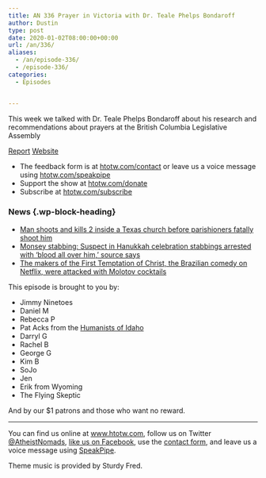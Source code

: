```yaml
---
title: AN 336 Prayer in Victoria with Dr. Teale Phelps Bondaroff
author: Dustin
type: post
date: 2020-01-02T08:00:00+00:00
url: /an/336/
aliases:
  - /an/episode-336/
  - /episode-336/
categories:
  - Episodes


---
```

<div id="buzzsprout-player-10552773"></div><script src="https://www.buzzsprout.com/1983601/10552773-336-prayer-in-victoria-with-dr-teale-phelps-bondaroff.js?container_id=buzzsprout-player-10552773&player=small" type="text/javascript" charset="utf-8"></script>

This week we talked with Dr. Teale Phelps Bondaroff about his research and recommendations about prayers at the British Columbia Legislative Assembly

[Report][1] [Website][2]

<!--more-->

  * The feedback form is at [htotw.com/contact](https://htotw.com/contact) or leave us a voice message using <a href="https://htotw.com/speakpipe" target="_blank" rel="noopener noreferrer">htotw.com/speakpipe</a>
  * Support the show at <a href="https://htotw.com/donate" target="_blank" rel="noopener noreferrer">htotw.com/donate</a>
  * Subscribe at <a href="https://htotw.com/subscribe" target="_blank" rel="noopener noreferrer">htotw.com/subscribe</a>

### News {.wp-block-heading}

  * [Man shoots and kills 2 inside a Texas church before parishioners fatally shoot him][3]
  * [Monsey stabbing: Suspect in Hanukkah celebration stabbings arrested with ‘blood all over him,’ source says][4]
  * [The makers of the First Temptation of Christ, the Brazilian comedy on Netflix, were attacked with Molotov cocktails][5]

This episode is brought to you by:

  * Jimmy Ninetoes
  * Daniel M
  * Rebecca P
  * Pat Acks from the <a href="https://www.humanistsofidaho.org" target="_blank" rel="noopener noreferrer">Humanists of Idaho</a>
  * Darryl G
  * Rachel B
  * George G
  * Kim B
  * SoJo
  * Jen
  * Erik from Wyoming
  * The Flying Skeptic

And by our $1 patrons and those who want no reward.

<hr class="wp-block-separator" />

You can find us online at <a href="https://www.htotw.com/" target="_blank" rel="noopener noreferrer">www.htotw.com</a>, follow us on Twitter <a href="https://htotw.com/twitter" target="_blank" rel="noopener noreferrer">@AtheistNomads</a>, <a href="https://htotw.com/facebook" target="_blank" rel="noopener noreferrer">like us on Facebook</a>, use the [contact form](https://htotw.com/contact), and leave us a voice message using <a href="https://htotw.com/speakpipe" target="_blank" rel="noopener noreferrer">SpeakPipe</a>.

Theme music is provided by Sturdy Fred.

 [1]: https://www.bchumanist.ca/house_of_prayers_report
 [2]: http://www.teale.ca/
 [3]: https://www.cnn.com/2019/12/29/us/church-shooting-texas/index.html
 [4]: https://www.cnn.com/2019/12/29/us/new-york-stabbing-rabbi-home/index.html
 [5]: https://revistaforum.com.br/brasil/na-vespera-de-natal-produtora-do-porta-dos-fundos-e-atacada-com-coquetel-molotov/